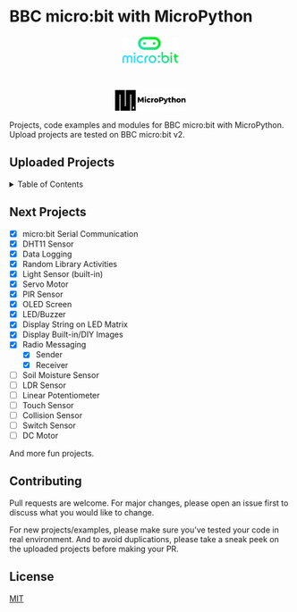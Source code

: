 # BBC micro:bit with MicroPython

<p align="center">
<picture>
  <img alt="micro:bit Logo" src="Docs\microbit-logo.png" width="20%" hight="20%" >
</picture>
</p>

&nbsp;
&nbsp;

<p align="center">
<picture>
  <img alt="MicroPython Logo" src="Docs\micropython-logo.png" width="25%" hight="20%" >
</picture>
</p>

Projects, code examples and modules for BBC micro:bit with MicroPython.
Upload projects are tested on BBC micro:bit v2.

## Uploaded Projects

<details>
  <summary open="True" >Table of Contents</summary>
  <ol>
    <li>
      <a href="microbit">micro:bit only</a>
      <ul>
        <li><a href="microbit/1 display string.py">Display Text on LED Matrix</a></li>
        <li><a href="microbit/2 display images.py">Display Built-in Images</a></li>
        <li><a href="microbit/3 display DIY images.py">Display DIY Images</a></li>
        <li><a href="microbit/4 radio-sender.py">Radio Messaging: Sender</a></li>
        <li><a href="microbit/5 radio-receiver.py">Radio Messaging: Receiver</a></li>
        <li><a href="microbit/6 light-level.py">Light Sensor (built-in)</a></li>
        <li><a href="microbit/7 random-lib1.py">Random Activity: Dice</a></li>
        <li><a href="microbit/8 random-lib2.py">Random Activity: Challenges</a></li>
        <li><a href="microbit/9 data-logger.py">Data Logging</a></li>
        <li><a href="microbit/10 microbit serial.py">micro:bit Serial Communication</a></li>
      </ul>
    </li>
    <li>
      <a href="microbit_tools">Tools with micro:bit</a>
      <ul>
        <li><a href="microbit_tools/LED and Buzzer/">LED and Buzzer</a></li>
        <li><a href="microbit_tools/OLED Screen/">OLED Screen (ssd1306)</a></li>
        <li><a href="microbit_tools/PIR Sensor/">PIR Sensor (Motion Detection)</a></li>
        <li><a href="microbit_tools/Ultrasonic Sensor/">Ultrasonic Sensor</a></li>
        <li><a href="microbit_tools/Servo Motor/">Servo Motor</a></li>
        <li><a href="microbit_tools/DHT11 Sensor/">DHT11 Sensor</a></li>
      </ul>
    </li>
  </ol>
</details>

## Next Projects

- [x] micro:bit Serial Communication
- [x] DHT11 Sensor
- [x] Data Logging
- [x] Random Library Activities
- [x] Light Sensor (built-in)
- [x] Servo Motor
- [x] PIR Sensor
- [x] OLED Screen
- [x] LED/Buzzer
- [x] Display String on LED Matrix
- [x] Display Built-in/DIY Images
- [x] Radio Messaging
  - [x] Sender
  - [x] Receiver
- [ ] Soil Moisture Sensor
- [ ] LDR Sensor
- [ ] Linear Potentiometer
- [ ] Touch Sensor
- [ ] Collision Sensor
- [ ] Switch Sensor
- [ ] DC Motor

And more fun projects.

## Contributing

Pull requests are welcome. For major changes, please open an issue first to discuss what you would like to change.

For new projects/examples, please make sure you've tested your code in real environment. And to avoid duplications, please take a sneak peek on the uploaded projects before making your PR.

## License

[MIT](https://choosealicense.com/licenses/mit/)
